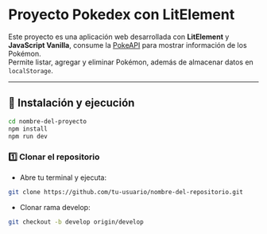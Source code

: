 # Proyecto Pokedex con LitElement

Este proyecto es una aplicación web desarrollada con **LitElement** y **JavaScript Vanilla**, consume la [PokeAPI](https://pokeapi.co/) para mostrar información de los Pokémon.  
Permite listar, agregar y eliminar Pokémon, además de almacenar datos en `localStorage`.

---

## 🚀 Instalación y ejecución
```sh
cd nombre-del-proyecto
npm install
npm run dev
```

### 1️⃣ Clonar el repositorio
- Abre tu terminal y ejecuta:

```sh
git clone https://github.com/tu-usuario/nombre-del-repositorio.git
```

- Clonar rama develop:
```sh
git checkout -b develop origin/develop
```


